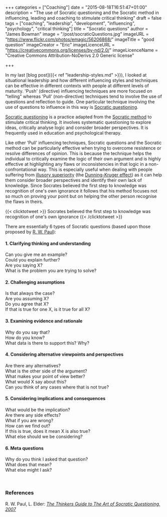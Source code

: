 +++
categories = ["Coaching"]
date = "2015-08-18T16:51:47+01:00"
description = "The use of Socratic questioning and the Socratic method in influencing, leading and coaching to stimulate critical thinking"
draft = false
tags = ["coaching", "leadership", "development", "influencing", "psychology", "critical thinking"]
title = "Socratic questions"
author = "James Bowman"
image = "/post/socraticQuestions.jpg"
imageURL = "https://www.flickr.com/photos/emagic/56206868/"
imageTitle = "good question"
imageCreator = "Eric"
imageLicenceURL = "https://creativecommons.org/licenses/by-nd/2.0/"
imageLicenceName = "Creative Commons Attribution-NoDerivs 2.0 Generic license"

+++

In my last [blog post]({{< ref "leadership-styles.md" >}}), I looked at situational leadership and how different influencing styles and techniques can be effective in different contexts with people at different levels of maturity.  'Push' (directive) influencing techniques are more focused on "telling" whereas 'Pull' (non-directive) techniques tend to involve the use of questions and reflection to guide.  One particular technique involving the use of questions to influence in this way is [Socratic questioning].

[Socratic questioning] is a practice adapted from the [Socratic method](https://en.wikipedia.org/wiki/Socratic_method) to stimulate critical thinking.  It involves systematic questioning to explore ideas, critically analyse logic and consider broader perspectives.  It is frequently used in education and psychological therapy.  

Like other 'Pull' influencing techniques, Socratic questions and the Socratic method can be particularly effective when trying to overcome resistence or resolve differences of opinion.  This is because the technique helps the individual to critically examine the logic of their own argument and is highly effective at highlighting any flaws or inconsistencies in that logic in a non-confrontational way.  This is especially useful when dealing with people suffering from [illusory superiority](https://en.wikipedia.org/wiki/Illusory_superiority) (the [Dunning-Kruger effect](https://en.wikipedia.org/wiki/Dunning%E2%80%93Kruger_effect)) as it can help them consider broader perspectives and identify their own lack of knowledge.  Since Socrates believed the first step to knowledge was recognition of one's own ignorance it follows that his method focuses not so much on proving your point but on helping the other person recognise the flaws in theirs.

{{< clicktotweet >}} Socrates believed the first step to knowledge was recognition of one's own ignorance {{< /clicktotweet >}}

There are essentially 6 types of Socratic questions (based upon those proposed by [R. W. Paul]):

#### 1. Clarifying thinking and understanding
Can you give me an example? <br>
Could you explain further? <br>
Are you saying X? <br>
What is the problem you are trying to solve? <br>

#### 2. Challenging assumptions
Is that always the case? <br>
Are you assuming X? <br>
Do you agree that X? <br>
If that is true for one X, is it true for all X? <br>

#### 3. Examining evidence and rationale
Why do you say that? <br>
How do you know? <br>
What data is there to support this?
Why? <br> 

#### 4. Considering alternative viewpoints and perspectives
Are there any alternatives? <br>
What is the other side of the argument? <br>
What makes your point of view better? <br>
What would X say about this? <br>
Can you think of any cases where that is not true? <br>

#### 5. Considering implications and consequences
What would be the implication? <br>
Are there any side effects?  <br>
What if you are wrong? <br>
How can we find out? <br>
If this is true, does it mean X is also true? <br>
What else should we be considering? <br>

#### 6. Meta questions
Why do you think I asked that question? <br>
What does that mean? <br>
What else might I ask? <br>

<br>

### References

R. W. Paul, L. Elder: [_The Thinkers Guide to The Art of Socratic Questioning, 2007_][R. W. Paul]



[Socratic questioning]: https://en.wikipedia.org/wiki/Socratic_questioning
[R. W. Paul]: http://www.amazon.com/The-Thinkers-Guide-Socratic-Questioning/dp/0944583318
